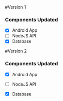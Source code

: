 #Version 1

### Components Updated
- [x] Android App 
- [ ] NodeJS API 
- [x] Database

#Version 2

### Components Updated
- [x] Android App 
- [ ] NodeJS API 
- [x] Database

